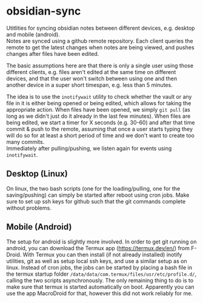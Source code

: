 # obsidian-sync
Utitlities for syncing obsidian notes between different devices, e.g. desktop and mobile (android).  
Notes are synced using a github remote repository. Each client queries the remote to get the latest changes when notes are being viewed, and pushes changes after files have been edited.

The basic assumptions here are that there is only a single user using those different clients, e.g. files aren't edited at the same time on different devices, and that the user won't switch between using one and then another device in a super short timespan, e.g. less than 5 minutes.

The idea is to use the `inotifywait` utility to check whether the vault or any file in it is either being opened or being edited, which allows for taking the appropriate action. When files have been opened, we simply `git pull` (as long as we didn't just do it already in the last few minutes). When files are being edited, we start a timer for X seconds (e.g. 30-60) and after that time commit & push to the remote, assuming that once a user starts typing they will do so for at least a short period of time and we don't want to create too many commits.  
Immediately after pulling/pushing, we listen again for events using `inotifywait`.

## Desktop (Linux)
On linux, the two bash scripts (one for the loading/pulling, one for the saving/pushing) can simply be started after reboot using cron jobs. Make sure to set up ssh keys for github such that the git commands complete without problems.

## Mobile (Android)
The setup for android is slightly more involved. In order to get git running on android, you can download the Termux app (https://termux.dev/en/) from F-Droid. With Termux you can then install (if not already installed) inotify utilities, git as well as setup local ssh keys, and use a similar setup as on linux. Instead of cron jobs, the jobs can be started by placing a bash file in the termux startup folder `/data/data/com.termux/files/usr/etc/profile.d/`, calling the two scripts asynchronously.
The only remaining thing to do is to make sure that termux is started automatically on boot. Apparently you can use the app MacroDroid for that, however this did not work reliably for me.
